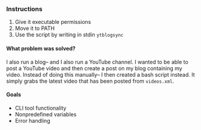 ### Instructions
1. Give it executable permissions 
2. Move it to PATH 
3. Use the script by writing in stdin `ytblogsync`

#### What problem was solved?
I also run a blog– and I also run a YouTube channel. I wanted to be able to post a YouTube video and then create a post on my blog containing my video.
Instead of doing this manually– I then created a bash script instead. It simply grabs the latest video that has been posted from `videos.xml`.

#### Goals
* CLI tool functionality 
* Nonpredefined variables
* Error handling
